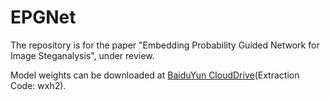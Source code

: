 # EPGNet

The repository is for the paper "Embedding Probability Guided Network for Image Steganalysis", under review.

Model weights can be downloaded at [BaiduYun CloudDrive](https://pan.baidu.com/s/1Yj6DvXoi-Kbstsm6LqHT0g)(Extraction Code: wxh2).
